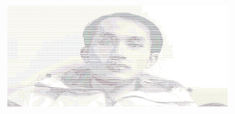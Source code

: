 ![](https://raw.githubusercontent.com/Griffonage/Figurebed/master/img/QQ%E5%9B%BE%E7%89%8720220417154950.png)


